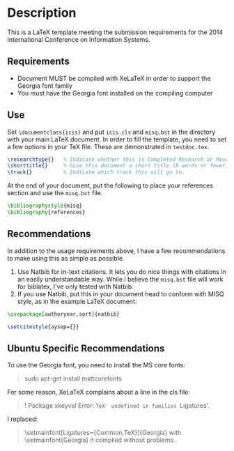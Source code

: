 # Description
This is a LaTeX template meeting the submission requirements
for the 2014 International Conference on Information Systems.

## Requirements
* Document MUST be compiled with XeLaTeX in order to support the Georgia font
family
* You must have the Georgia font installed on the compiling computer

## Use
Set `\documentclass{icis}` and put `icis.cls` and `misq.bst` in the directory with
your main LaTeX document. In order to fill the template, you need to set a few
options in your TeX file. These are demonstrated in `testdoc.tex`.

```latex
\researchtype{}   % Indicate whether this is Completed Research or Research in Progress
\shorttitle{}     % Give this document a short title (8 words or fewer)
\track{}          % Indicate which track this will go to.
```
At the end of your document, put the following to place your references section
and use the `misq.bst` file.

```latex
\bibliographystyle{misq}
\bibliography{references}
```

## Recommendations

In addition to the usage requirements above, I have a few recommendations to
make using this as simple as possible.

1. Use Natbib for in-text citations. It lets you do nice things with citations
   in an easily understandable way. While I believe the `misq.bst` file will
   work for biblatex, I've only tested with Natbib.
2. If you use Natbib, put this in your document head to conform with MISQ style,
   as in the example LaTeX document:

```latex
\usepackage[authoryear,sort]{natbib}

\setcitestyle{aysep={}}
```

## Ubuntu Specific Recommendations 

To use the Georgia font, you need to install the MS core fonts:

> sudo apt-get install msttcorefonts

For some reason, XeLaTeX complains about a line in the cls file: 

> ! Package xkeyval Error: `TeX' undefined in families `Ligatures'.

I replaced:

> \setmainfont[Ligatures={Common,TeX}]{Georgia}
with 
> \setmainfont{Georgia}
it compiled without problems. 

